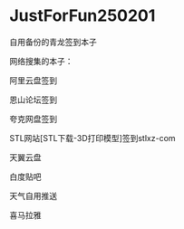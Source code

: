 # JustForFun250201
自用备份的青龙签到本子
<P>网络搜集的本子：
<P>阿里云盘签到<P>恩山论坛签到<P>夸克网盘签到<P>STL网站[STL下载-3D打印模型]签到stlxz-com<P>天翼云盘<P>白度贴吧<P>天气自用推送<P>喜马拉雅
